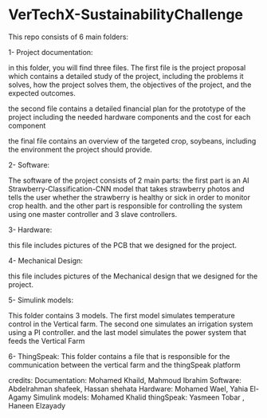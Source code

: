 # VerTechX-SustainabilityChallenge
This repo consists of 6 main folders:

1- Project documentation:

in this folder, you will find three files. The first file is the project proposal which contains a detailed study of the project, including the problems it solves, how the project solves them, the objectives of the project, and the expected outcomes.

the second file contains a detailed financial plan for the prototype of the project including the needed hardware components and the cost for each component 

the final file contains an overview of the targeted crop, soybeans, including the environment the project should provide.

2- Software:

The software of the project consists of 2 main parts: the first part is an AI Strawberry-Classification-CNN model that takes strawberry photos and tells the user whether the strawberry is healthy or sick in order to monitor crop health. and the other part is responsible for controlling the system using one master controller and 3 slave controllers.

3- Hardware:

this file includes pictures of the PCB that we designed for the project.

4- Mechanical Design:

this file includes pictures of the Mechanical design that we designed for the project.

5- Simulink models:

This folder contains 3 models. The first model simulates temperature control in the Vertical farm. The second one simulates an irrigation system using a PI controller. and the last model simulates the power system that feeds the Vertical Farm

6- ThingSpeak:
This folder contains a file that is responsible for the communication between the vertical farm and the thingSpeak platform

credits:
Documentation: Mohamed Khaild, Mahmoud Ibrahim
Software: Abdelrahman shafeek, Hassan shehata
Hardware: Mohamed Wael, Yahia El-Agamy
Simulink models: Mohamed Khalid
thingSpeak: Yasmeen Tobar , Haneen Elzayady
